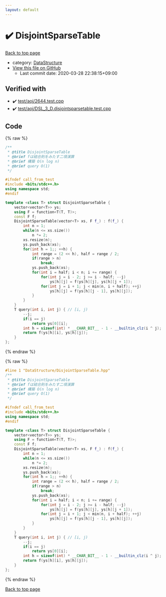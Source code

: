 ```yaml
---
layout: default
---
```


<!-- mathjax config similar to math.stackexchange -->
<script type="text/javascript" async
  src="https://cdnjs.cloudflare.com/ajax/libs/mathjax/2.7.5/MathJax.js?config=TeX-MML-AM_CHTML">
</script>
<script type="text/x-mathjax-config">
  MathJax.Hub.Config({
    TeX: { equationNumbers: { autoNumber: "AMS" }},
    tex2jax: {
      inlineMath: [ ['$','$'] ],
      processEscapes: true
    },
    "HTML-CSS": { matchFontHeight: false },
    displayAlign: "left",
    displayIndent: "2em"
  });
</script>

<script type="text/javascript" src="https://cdnjs.cloudflare.com/ajax/libs/jquery/3.4.1/jquery.min.js"></script>
<script src="https://cdn.jsdelivr.net/npm/jquery-balloon-js@1.1.2/jquery.balloon.min.js" integrity="sha256-ZEYs9VrgAeNuPvs15E39OsyOJaIkXEEt10fzxJ20+2I=" crossorigin="anonymous"></script>
<script type="text/javascript" src="../../assets/js/copy-button.js"></script>
<link rel="stylesheet" href="../../assets/css/copy-button.css" />


# :heavy_check_mark: DisjointSparseTable

<a href="../../index.html">Back to top page</a>

* category: <a href="../../index.html#5e248f107086635fddcead5bf28943fc">DataStructure</a>
* <a href="{{ site.github.repository_url }}/blob/master/DataStructure/DisjointSparseTable.hpp">View this file on GitHub</a>
    - Last commit date: 2020-03-28 22:38:15+09:00




## Verified with

* :heavy_check_mark: <a href="../../verify/test/aoj/2644.test.cpp.html">test/aoj/2644.test.cpp</a>
* :heavy_check_mark: <a href="../../verify/test/aoj/DSL_3_D.disjointsparsetable.test.cpp.html">test/aoj/DSL_3_D.disjointsparsetable.test.cpp</a>


## Code

<a id="unbundled"></a>
{% raw %}
```cpp
/**
 * @title DisjointSparseTable
 * @brief fは結合則をみたす二項演算
 * @brief 構築 O(n log n)
 * @brief query O(1)
 */

#ifndef call_from_test
#include <bits/stdc++.h>
using namespace std;
#endif

template <class T> struct DisjointSparseTable {
    vector<vector<T>> ys;
    using F = function<T(T, T)>;
    const F f;
    DisjointSparseTable(vector<T> xs, F f_) : f(f_) {
        int n = 1;
        while(n <= xs.size())
            n *= 2;
        xs.resize(n);
        ys.push_back(xs);
        for(int h = 1;; ++h) {
            int range = (2 << h), half = range / 2;
            if(range > n)
                break;
            ys.push_back(xs);
            for(int i = half; i < n; i += range) {
                for(int j = i - 2; j >= i - half; --j)
                    ys[h][j] = f(ys[h][j], ys[h][j + 1]);
                for(int j = i + 1; j < min(n, i + half); ++j)
                    ys[h][j] = f(ys[h][j - 1], ys[h][j]);
            }
        }
    }
    T query(int i, int j) { // [i, j)
        --j;
        if(i == j)
            return ys[0][i];
        int h = sizeof(int) * __CHAR_BIT__ - 1 - __builtin_clz(i ^ j);
        return f(ys[h][i], ys[h][j]);
    }
};
```
{% endraw %}

<a id="bundled"></a>
{% raw %}
```cpp
#line 1 "DataStructure/DisjointSparseTable.hpp"
/**
 * @title DisjointSparseTable
 * @brief fは結合則をみたす二項演算
 * @brief 構築 O(n log n)
 * @brief query O(1)
 */

#ifndef call_from_test
#include <bits/stdc++.h>
using namespace std;
#endif

template <class T> struct DisjointSparseTable {
    vector<vector<T>> ys;
    using F = function<T(T, T)>;
    const F f;
    DisjointSparseTable(vector<T> xs, F f_) : f(f_) {
        int n = 1;
        while(n <= xs.size())
            n *= 2;
        xs.resize(n);
        ys.push_back(xs);
        for(int h = 1;; ++h) {
            int range = (2 << h), half = range / 2;
            if(range > n)
                break;
            ys.push_back(xs);
            for(int i = half; i < n; i += range) {
                for(int j = i - 2; j >= i - half; --j)
                    ys[h][j] = f(ys[h][j], ys[h][j + 1]);
                for(int j = i + 1; j < min(n, i + half); ++j)
                    ys[h][j] = f(ys[h][j - 1], ys[h][j]);
            }
        }
    }
    T query(int i, int j) { // [i, j)
        --j;
        if(i == j)
            return ys[0][i];
        int h = sizeof(int) * __CHAR_BIT__ - 1 - __builtin_clz(i ^ j);
        return f(ys[h][i], ys[h][j]);
    }
};

```
{% endraw %}

<a href="../../index.html">Back to top page</a>

